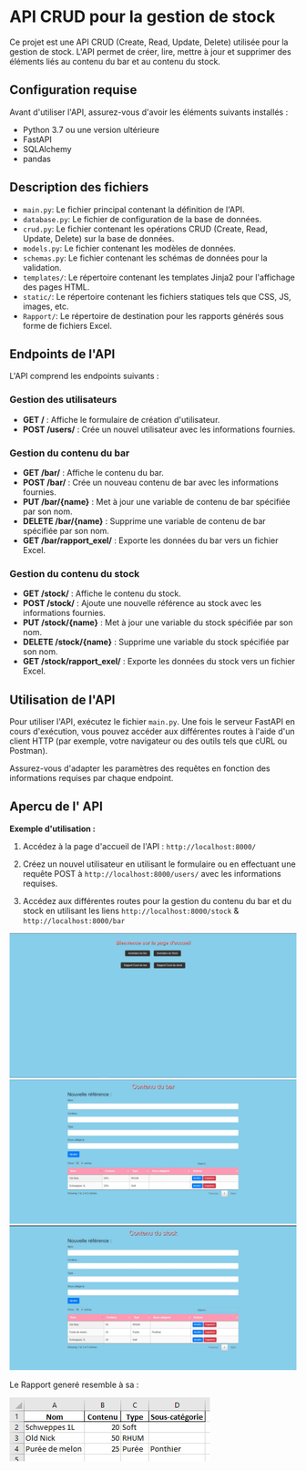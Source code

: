 # API CRUD pour la gestion de stock

Ce projet est une API CRUD (Create, Read, Update, Delete) utilisée pour la gestion de stock. L'API permet de créer, lire, mettre à jour et supprimer des éléments liés au contenu du bar et au contenu du stock.

## Configuration requise

Avant d'utiliser l'API, assurez-vous d'avoir les éléments suivants installés :

- Python 3.7 ou une version ultérieure
- FastAPI
- SQLAlchemy
- pandas

## Description des fichiers

- `main.py`: Le fichier principal contenant la définition de l'API.
- `database.py`: Le fichier de configuration de la base de données.
- `crud.py`: Le fichier contenant les opérations CRUD (Create, Read, Update, Delete) sur la base de données.
- `models.py`: Le fichier contenant les modèles de données.
- `schemas.py`: Le fichier contenant les schémas de données pour la validation.
- `templates/`: Le répertoire contenant les templates Jinja2 pour l'affichage des pages HTML.
- `static/`: Le répertoire contenant les fichiers statiques tels que CSS, JS, images, etc.
- `Rapport/`: Le répertoire de destination pour les rapports générés sous forme de fichiers Excel.

## Endpoints de l'API

L'API comprend les endpoints suivants :

### Gestion des utilisateurs

- **GET /** : Affiche le formulaire de création d'utilisateur.
- **POST /users/** : Crée un nouvel utilisateur avec les informations fournies.

### Gestion du contenu du bar

- **GET /bar/** : Affiche le contenu du bar.
- **POST /bar/** : Crée un nouveau contenu de bar avec les informations fournies.
- **PUT /bar/{name}** : Met à jour une variable de contenu de bar spécifiée par son nom.
- **DELETE /bar/{name}** : Supprime une variable de contenu de bar spécifiée par son nom.
- **GET /bar/rapport_exel/** : Exporte les données du bar vers un fichier Excel.

### Gestion du contenu du stock

- **GET /stock/** : Affiche le contenu du stock.
- **POST /stock/** : Ajoute une nouvelle référence au stock avec les informations fournies.
- **PUT /stock/{name}** : Met à jour une variable du stock spécifiée par son nom.
- **DELETE /stock/{name}** : Supprime une variable du stock spécifiée par son nom.
- **GET /stock/rapport_exel/** : Exporte les données du stock vers un fichier Excel.

## Utilisation de l'API

Pour utiliser l'API, exécutez le fichier `main.py`. Une fois le serveur FastAPI en cours d'exécution, vous pouvez accéder aux différentes routes à l'aide d'un client HTTP (par exemple, votre navigateur ou des outils tels que cURL ou Postman).

Assurez-vous d'adapter les paramètres des requêtes en fonction des informations requises par chaque endpoint.

## Apercu de l' API

**Exemple d'utilisation :**

1. Accédez à la page d'accueil de l'API : `http://localhost:8000/`

2. Créez un nouvel utilisateur en utilisant le formulaire ou en effectuant une requête POST à `http://localhost:8000/users/` avec les informations requises.

3. Accédez aux différentes routes pour la gestion du contenu du bar et du stock en utilisant les liens `http://localhost:8000/stock` & `http://localhost:8000/bar`


![home](static/images/home.jpg)
![bar](static/images/bar.jpg)
![stock](static/images/stock.jpg)

Le Rapport generé resemble à sa :

![rapport](static/images/rapport.jpg)

